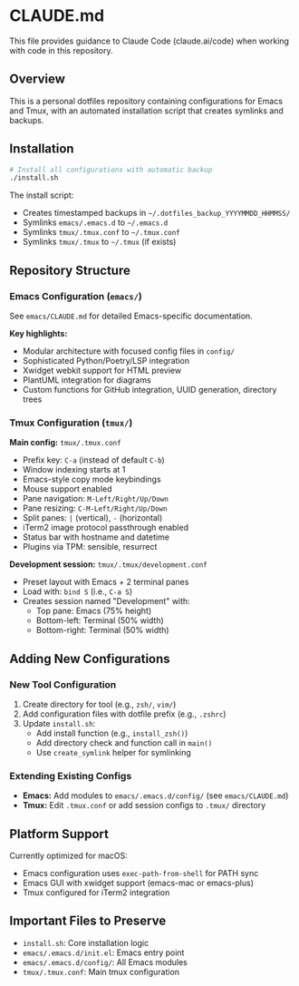 # CLAUDE.md

This file provides guidance to Claude Code (claude.ai/code) when working with code in this repository.

## Overview

This is a personal dotfiles repository containing configurations for Emacs and Tmux, with an automated installation script that creates symlinks and backups.

## Installation

```bash
# Install all configurations with automatic backup
./install.sh
```

The install script:
- Creates timestamped backups in `~/.dotfiles_backup_YYYYMMDD_HHMMSS/`
- Symlinks `emacs/.emacs.d` to `~/.emacs.d`
- Symlinks `tmux/.tmux.conf` to `~/.tmux.conf`
- Symlinks `tmux/.tmux` to `~/.tmux` (if exists)

## Repository Structure

### Emacs Configuration (`emacs/`)
See `emacs/CLAUDE.md` for detailed Emacs-specific documentation.

**Key highlights:**
- Modular architecture with focused config files in `config/`
- Sophisticated Python/Poetry/LSP integration
- Xwidget webkit support for HTML preview
- PlantUML integration for diagrams
- Custom functions for GitHub integration, UUID generation, directory trees

### Tmux Configuration (`tmux/`)

**Main config:** `tmux/.tmux.conf`
- Prefix key: `C-a` (instead of default `C-b`)
- Window indexing starts at 1
- Emacs-style copy mode keybindings
- Mouse support enabled
- Pane navigation: `M-Left/Right/Up/Down`
- Pane resizing: `C-M-Left/Right/Up/Down`
- Split panes: `|` (vertical), `-` (horizontal)
- iTerm2 image protocol passthrough enabled
- Status bar with hostname and datetime
- Plugins via TPM: sensible, resurrect

**Development session:** `tmux/.tmux/development.conf`
- Preset layout with Emacs + 2 terminal panes
- Load with: `bind S` (i.e., `C-a S`)
- Creates session named "Development" with:
  - Top pane: Emacs (75% height)
  - Bottom-left: Terminal (50% width)
  - Bottom-right: Terminal (50% width)

## Adding New Configurations

### New Tool Configuration
1. Create directory for tool (e.g., `zsh/`, `vim/`)
2. Add configuration files with dotfile prefix (e.g., `.zshrc`)
3. Update `install.sh`:
   - Add install function (e.g., `install_zsh()`)
   - Add directory check and function call in `main()`
   - Use `create_symlink` helper for symlinking

### Extending Existing Configs
- **Emacs:** Add modules to `emacs/.emacs.d/config/` (see `emacs/CLAUDE.md`)
- **Tmux:** Edit `.tmux.conf` or add session configs to `.tmux/` directory

## Platform Support

Currently optimized for macOS:
- Emacs configuration uses `exec-path-from-shell` for PATH sync
- Emacs GUI with xwidget support (emacs-mac or emacs-plus)
- Tmux configured for iTerm2 integration

## Important Files to Preserve

- `install.sh`: Core installation logic
- `emacs/.emacs.d/init.el`: Emacs entry point
- `emacs/.emacs.d/config/`: All Emacs modules
- `tmux/.tmux.conf`: Main tmux configuration
